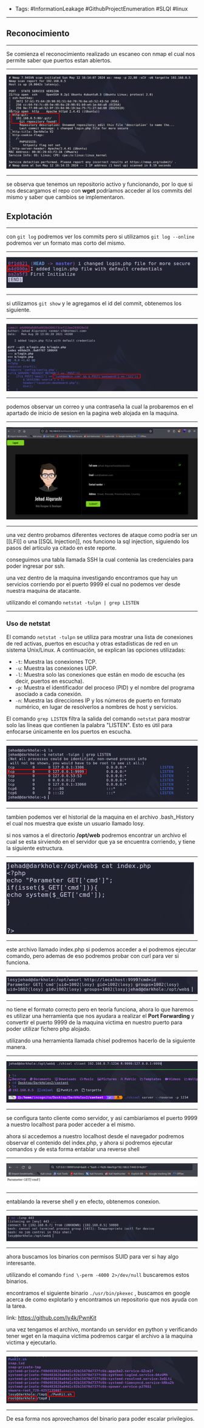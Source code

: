 - Tags: #InformationLeakage #GithubProjectEnumeration #SLQI #linux 
_______
## Reconocimiento
_____
Se comienza el reconocimiento realizado un escaneo con nmap el cual nos permite saber que puertos estan abiertos.
___
![](attachment/025ac8bc1d72a719144a2a798fd0b85b.png)
_____
se observa que tenemos un repositorio activo y funcionando, por lo que si nos descargamos el repo con **wget** podríamos acceder al los commits del mismo y saber que cambios se implementaron.

## Explotación
___
con `git log` podremos ver los commits pero si utilizamos `git log --online` podremos ver un formato mas corto del mismo.
___
![](attachment/0ac8f69b09db766e5c8d6663b07f21a5.png)
___
si utilizamos `git show` y le agregamos el id del commit, obtenemos los siguiente.
____
![](attachment/27747a5800c14d6120a13195013e8ab7.png)
_____
podemos observar un correo y una contraseña la cual la probaremos en el apartado de inicio de sesion en la pagina web alojada en la maquina.
___
![](attachment/15ca5a3dadf7b82b418b85d320f98c3a.png)
_____
una vez dentro probamos diferentes vectores de ataque como podría ser un [[LFI]] o una [[SQL Injection]], nos funciono la sql injection, siguiendo los pasos del articulo ya citado en este reporte.

conseguimos una tabla llamada SSH la cual contenía las credenciales para poder ingresar por ssh.

una vez dentro de la maquina investigando encontramos que hay un servicios corriendo por el puerto 9999 el cual no podemos ver desde nuestra maquina de atacante. 

utilizando el comando `netstat -tulpn | grep LISTEN` 
_____
### Uso de netstat
El comando `netstat -tulpn` se utiliza para mostrar una lista de conexiones de red activas, puertos en escucha y otras estadísticas de red en un sistema Unix/Linux. A continuación, se explican las opciones utilizadas:

- `-t`: Muestra las conexiones TCP.
- `-u`: Muestra las conexiones UDP.
- `-l`: Muestra solo las conexiones que están en modo de escucha (es decir, puertos en escucha).
- `-p`: Muestra el identificador del proceso (PID) y el nombre del programa asociado a cada conexión.
- `-n`: Muestra las direcciones IP y los números de puerto en formato numérico, en lugar de resolverlos a nombres de host y servicios.

El comando `grep LISTEN` filtra la salida del comando `netstat` para mostrar solo las líneas que contienen la palabra "LISTEN". Esto es útil para enfocarse únicamente en los puertos en escucha.
_______
![](attachment/7a39a7bd551f871f16f6d7779eef3930.png)
____
tambien podemos ver el historial de la maquina en el archivo .bash_History el cual nos muestra que existe un usuario llamado losy.

si nos vamos a el directorio **/opt/web** podremos encontrar un archivo el cual se esta sirviendo en el servidor que ya se encuentra corriendo, y tiene la siguiente estructura.
____
![](attachment/33f3d942fea0830827ded055195b19bd.png)
___
este archivo llamado index.php si podemos acceder a el podremos ejecutar comando, pero ademas de eso podremos probar con curl para ver si funciona.
____
![](attachment/ffe3ebf75dbd51a08832ff8839f4b398.png)
____
no tiene el formato correcto pero en teoría funciona, ahora lo que haremos es utilizar una herramienta que nos ayudara a realizar el **Port Forwarding** y convertir el puerto 9999 de la maquina victima en nuestro puerto para poder utilizar fichero php alojado.

utilizando una herramienta llamada chisel podremos hacerlo de la siguiente manera.
____
![](attachment/aeec8d75a1e47d63fa85a100e64ea21b.png)
____
se configura tanto cliente como servidor, y asi cambiaríamos el puerto 9999 a nuestro localhost para poder acceder a el mismo.

ahora si accedemos a nuestro localhost desde el navegador podremos observar el contenido del index.php, y ahora si podremos ejecutar comandos y de esta forma entablar una reverse shell
____
![](attachment/75940bbc7a8678c74ab34e73d5f3fb22.png)
___
entablando la reverse shell y en efecto, obtenemos conexion.
___
![](attachment/121139e9aa9e12ab645e2c61861215da.png)
____
ahora buscamos los binarios con permisos SUID para ver si hay algo interesante. 

utilizando el comando `find \-perm -4000 2>/dev/null` buscaremos estos binarios.

encontramos el siguiente binario `./usr/bin/pkexec` , buscamos en google acerca de como explotarlo y encontramos un repositorio que nos ayuda con la tarea.

link: https://github.com/ly4k/PwnKit

una vez tengamos el archivo, montando un servidor en python y verificando tener wget en la maquina victima podremos cargar el archivo a la maquina victima y ejecutarlo.
___
![](attachment/a989b46fbe13cfa833802acdd88a445b.png)
___
De esa forma nos aprovechamos del binario para poder escalar privilegios.


